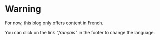 # Warning

For now, this blog only offers content in French.

You can click on the link _"français"_ in the footer to change the language.
